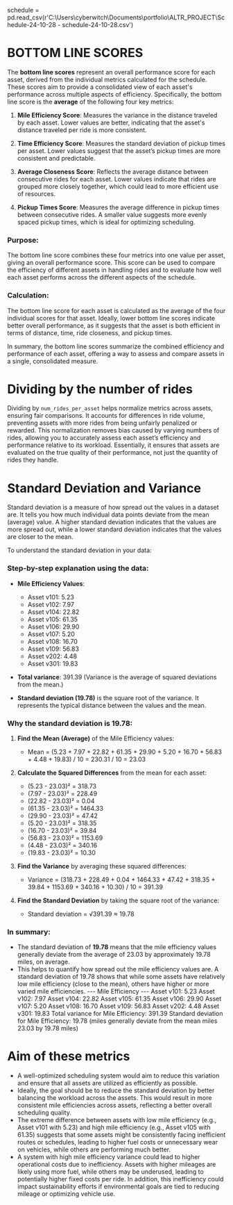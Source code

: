 schedule = pd.read_csv(r'C:\Users\cyberwitch\Documents\portfolio\ALTR_PROJECT\Schedule-24-10-28 - schedule-24-10-28.csv')

# BOTTOM LINE SCORES
The **bottom line scores** represent an overall performance score for each asset, derived from the individual metrics calculated for the schedule. These scores aim to provide a consolidated view of each asset's performance across multiple aspects of efficiency. Specifically, the bottom line score is the **average** of the following four key metrics:

1. **Mile Efficiency Score**: Measures the variance in the distance traveled by each asset. Lower values are better, indicating that the asset's distance traveled per ride is more consistent.
   
2. **Time Efficiency Score**: Measures the standard deviation of pickup times per asset. Lower values suggest that the asset’s pickup times are more consistent and predictable.
   
3. **Average Closeness Score**: Reflects the average distance between consecutive rides for each asset. Lower values indicate that rides are grouped more closely together, which could lead to more efficient use of resources.

4. **Pickup Times Score**: Measures the average difference in pickup times between consecutive rides. A smaller value suggests more evenly spaced pickup times, which is ideal for optimizing scheduling.

### Purpose:
The bottom line score combines these four metrics into one value per asset, giving an overall performance score. This score can be used to compare the efficiency of different assets in handling rides and to evaluate how well each asset performs across the different aspects of the schedule.

### Calculation:
The bottom line score for each asset is calculated as the average of the four individual scores for that asset. Ideally, lower bottom line scores indicate better overall performance, as it suggests that the asset is both efficient in terms of distance, time, ride closeness, and pickup times.


In summary, the bottom line scores summarize the combined efficiency and performance of each asset, offering a way to assess and compare assets in a single, consolidated measure.

# Dividing by the number of rides
Dividing by `num_rides_per_asset` helps normalize metrics across assets, ensuring fair comparisons. It accounts for differences in ride volume, preventing assets with more rides from being unfairly penalized or rewarded. This normalization removes bias caused by varying numbers of rides, allowing you to accurately assess each asset’s efficiency and performance relative to its workload. Essentially, it ensures that assets are evaluated on the true quality of their performance, not just the quantity of rides they handle.

# Standard Deviation and Variance

Standard deviation is a measure of how spread out the values in a dataset are. It tells you how much individual data points deviate from the mean (average) value. A higher standard deviation indicates that the values are more spread out, while a lower standard deviation indicates that the values are closer to the mean.


To understand the standard deviation in your data:

### Step-by-step explanation using the data:

- **Mile Efficiency Values**:
  - Asset v101: 5.23
  - Asset v102: 7.97
  - Asset v104: 22.82
  - Asset v105: 61.35
  - Asset v106: 29.90
  - Asset v107: 5.20
  - Asset v108: 16.70
  - Asset v109: 56.83
  - Asset v202: 4.48
  - Asset v301: 19.83

- **Total variance**: 391.39 (Variance is the average of squared deviations from the mean.)

- **Standard deviation (19.78)** is the square root of the variance. It represents the typical distance between the values and the mean.

### Why the standard deviation is 19.78:
1. **Find the Mean (Average)** of the Mile Efficiency values:
   - Mean = (5.23 + 7.97 + 22.82 + 61.35 + 29.90 + 5.20 + 16.70 + 56.83 + 4.48 + 19.83) / 10 = 230.31 / 10 = 23.03

2. **Calculate the Squared Differences** from the mean for each asset:
   - (5.23 - 23.03)² = 318.73
   - (7.97 - 23.03)² = 228.49
   - (22.82 - 23.03)² = 0.04
   - (61.35 - 23.03)² = 1464.33
   - (29.90 - 23.03)² = 47.42
   - (5.20 - 23.03)² = 318.35
   - (16.70 - 23.03)² = 39.84
   - (56.83 - 23.03)² = 1153.69
   - (4.48 - 23.03)² = 340.16
   - (19.83 - 23.03)² = 10.30

3. **Find the Variance** by averaging these squared differences:
   - Variance = (318.73 + 228.49 + 0.04 + 1464.33 + 47.42 + 318.35 + 39.84 + 1153.69 + 340.16 + 10.30) / 10 = 391.39

4. **Find the Standard Deviation** by taking the square root of the variance:
   - Standard deviation = √391.39 ≈ 19.78

### In summary:
- The standard deviation of **19.78** means that the mile efficiency values generally deviate from the average of 23.03 by approximately 19.78 miles, on average.
- This helps to quantify how spread out the mile efficiency values are. A standard deviation of 19.78 shows that while some assets have relatively low mile efficiency (close to the mean), others have higher or more varied mile efficiencies.
--- Mile Efficiency ---
Asset v101: 5.23
Asset v102: 7.97
Asset v104: 22.82
Asset v105: 61.35
Asset v106: 29.90
Asset v107: 5.20
Asset v108: 16.70
Asset v109: 56.83
Asset v202: 4.48
Asset v301: 19.83
Total variance for Mile Efficiency: 391.39
Standard deviation for Mile Efficiency: 19.78 (miles generally deviate from the mean miles 23.03 by 19.78 miles)


# Aim of these metrics
- A well-optimized scheduling system would aim to reduce this variation and ensure that all assets are utilized as efficiently as possible.
- Ideally, the goal should be to reduce the standard deviation by better balancing the workload across the assets. This would result in more consistent mile efficiencies across assets, reflecting a better overall scheduling quality.
- The extreme difference between assets with low mile efficiency (e.g., Asset v101 with 5.23) and high mile efficiency (e.g., Asset v105 with 61.35) suggests that some assets might be consistently facing inefficient routes or schedules, leading to higher fuel costs or unnecessary wear on vehicles, while others are performing much better.
- A system with high mile efficiency variance could lead to higher operational costs due to inefficiency. Assets with higher mileages are likely using more fuel, while others may be underused, leading to potentially higher fixed costs per ride.
In addition, this inefficiency could impact sustainability efforts if environmental goals are tied to reducing mileage or optimizing vehicle use.